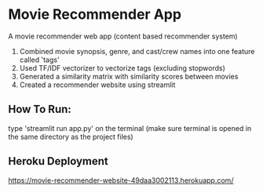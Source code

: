 # Movie Recommender App

A movie recommender web app (content based recommender system)

1) Combined movie synopsis, genre, and cast/crew names into one feature called 'tags'
2) Used TF/IDF vectorizer to vectorize tags (excluding stopwords)
3) Generated a similarity matrix with similarity scores between movies
4) Created a recommender website using streamlit

## How To Run:

type 'streamlit run app.py' on the terminal (make sure terminal is opened in the same directory as the project files)

## Heroku Deployment

https://movie-recommender-website-49daa3002113.herokuapp.com/
